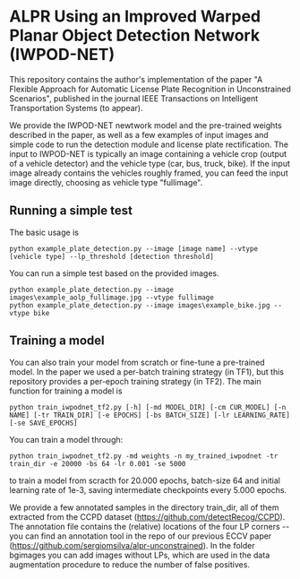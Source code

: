 # ALPR Using an Improved Warped Planar Object Detection Network (IWPOD-NET)

This repository contains the author's implementation of the paper "A Flexible Approach for Automatic License Plate Recognition in Unconstrained Scenarios", published in the journal IEEE Transactions on Intelligent Transportation Systems (to appear).

We provide the IWPOD-NET newtwork model and the pre-trained weights described in the paper, as well as a few examples of input images and simple code to run the detection module and license plate rectification. The input to IWPOD-NET is typically an image containing a vehicle crop (output of a vehicle detector) and the vehicle type (car, bus, truck, bike). If the input image already contains the vehicles roughly framed, you can feed the input image directly, choosing as vehicle type "fullimage".

## Running a simple test

The basic usage is

```
python example_plate_detection.py --image [image name] --vtype [vehicle type] --lp_threshold [detection threshold]
```

You can run a simple test based on the provided images.

```
python example_plate_detection.py --image images\example_aolp_fullimage.jpg --vtype fullimage
python example_plate_detection.py --image images\example_bike.jpg --vtype bike
```

## Training a model 

You can also train your model from scratch or fine-tune a pre-trained model. In the paper we used a per-batch training strategy (in TF1), but this repository provides a per-epoch training strategy (in TF2). The main function for training a model is

```
python train_iwpodnet_tf2.py [-h] [-md MODEL_DIR] [-cm CUR_MODEL] [-n NAME] [-tr TRAIN_DIR] [-e EPOCHS] [-bs BATCH_SIZE] [-lr LEARNING_RATE] [-se SAVE_EPOCHS]
```

You can train a model through:

```
python train_iwpodnet_tf2.py -md weights -n my_trained_iwpodnet -tr train_dir -e 20000 -bs 64 -lr 0.001 -se 5000
```
to train a model from scracth for 20.000 epochs, batch-size 64 and initial learning rate of 1e-3, saving intermediate checkpoints every 5.000 epochs.

We provide a few annotated samples in the directory train_dir, all of them extracted from the CCPD dataset (https://github.com/detectRecog/CCPD). The annotation file contains the (relative) locations of the four LP corners -- you can find an annotation tool in the repo of our previous ECCV paper (https://github.com/sergiomsilva/alpr-unconstrained). In the folder bgimages you can add images without LPs, which are used in the data augmentation procedure to reduce the number of false positives.


